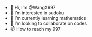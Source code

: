- 👋 Hi, I’m @WangX997
- 👀 I’m interested in sudoku
- 🌱 I’m currently learning mathematics
- 💞️ I’m looking to collaborate on codes
- 📫 How to reach my 997

<!---
WangX997/WangX997 is a ✨ special ✨ repository because its `README.md` (this file) appears on your GitHub profile.
You can click the Preview link to take a look at your changes.
--->
